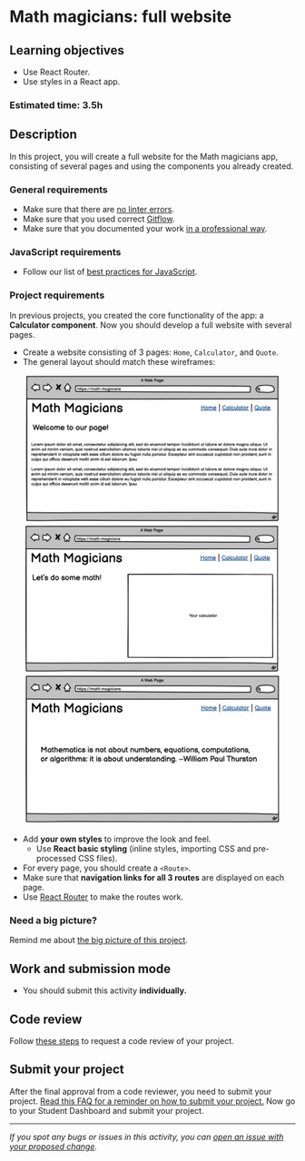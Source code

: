 # Math magicians: full website

## Learning objectives

- Use React Router.
- Use styles in a React app.

### Estimated time: 3.5h

## Description

In this project, you will create a full website for the Math magicians app, consisting of several pages and using the components you already created.

### General requirements

- Make sure that there are [no linter errors](https://github.com/microverseinc/linters-config).
- Make sure that you used correct [Gitflow](https://github.com/microverseinc/curriculum-transversal-skills/blob/main/git-github/articles/gitflow.md).
- Make sure that you documented your work [in a professional way](https://github.com/microverseinc/curriculum-transversal-skills/blob/main/documentation/articles/professional_repo_rules.md).

### JavaScript requirements

- Follow our list of [best practices for JavaScript](https://github.com/microverseinc/curriculum-html-css/blob/main/articles/javascript_best_practices.md).

### Project requirements

In previous projects, you created the core functionality of the app: a **Calculator component**. Now you should develop a full website with several pages.

- Create a website consisting of 3 pages: `Home`, `Calculator`, and `Quote`.
- The general layout should match these wireframes:

<p align="center">
  <img src="./images/math_magicians_home.png" alt="Core elements" width="450px"  />
  <img src="./images/math_magicians_calculator.png" alt="Core elements" width="450px"  />
  <img src="./images/math_magicians_quote.png" alt="Core elements" width="450px"  />
</p>

- Add **your own styles** to improve the look and feel.
  - Use **React basic styling** (inline styles, importing CSS and pre-processed CSS files).
- For every page, you should create a `<Route>`.
- Make sure that **navigation links for all 3 routes** are displayed on each page.
- Use [React Router](https://reactrouter.com/) to make the routes work.

### Need a big picture?

Remind me about [the big picture of this project](./sneak_peek.md).

## Work and submission mode

- You should submit this activity **individually.**

## Code review

Follow [these steps](https://github.com/microverseinc/curriculum-transversal-skills/blob/main/code-review/articles/how_to_ask_for_a_code_review.md) to request a code review of your project.

## Submit your project

After the final approval from a code reviewer, you need to submit your project.
[Read this FAQ for a reminder on how to submit your project.](https://microverse.zendesk.com/hc/en-us/articles/360061344234)
Now go to your Student Dashboard and submit your project.

---

_If you spot any bugs or issues in this activity, you can [open an issue with your proposed change](https://github.com/microverseinc/curriculum-transversal-skills/blob/main/git-github/articles/open_issue.md)._
